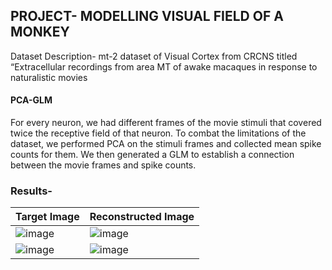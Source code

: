 ## PROJECT- MODELLING VISUAL FIELD OF A MONKEY
Dataset Description- mt-2 dataset of Visual Cortex from CRCNS titled “Extracellular recordings from area MT of awake macaques in response to naturalistic movies    

#### PCA-GLM   
For every neuron, we had different frames of the movie stimuli that covered twice the receptive field of that neuron. To combat the limitations of the dataset, we performed PCA on the stimuli frames and collected mean spike counts for them. We then generated a GLM to establish a connection between the movie frames and spike counts.     

### Results-
| Target Image   | Reconstructed Image |
| ------- | ------- |
|![image](https://user-images.githubusercontent.com/78497850/173567339-0b5620df-c915-40a9-966d-8422dbe9f835.png)         |   ![image](https://user-images.githubusercontent.com/78497850/173567527-34b82804-4c65-4a32-8406-999c8596e67d.png)      |
|![image](https://user-images.githubusercontent.com/78497850/173567661-ba32b7e4-e2b5-4652-91dc-c9bd77470833.png)|   ![image](https://user-images.githubusercontent.com/78497850/173567771-52c62467-21c7-4b4e-ae38-4c28a4ec7cbd.png)      |

